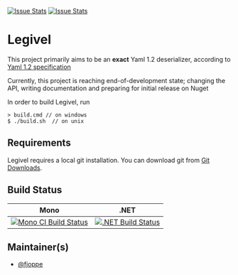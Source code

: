 [![Issue Stats](http://issuestats.com/github/fjoppe/FsYamlParser/badge/issue)](http://issuestats.com/github/fjoppe/FsYamlParser)
[![Issue Stats](http://issuestats.com/github/fjoppe/FsYamlParser/badge/pr)](http://issuestats.com/github/fjoppe/FsYamlParser)

# Legivel

This project primarily aims to be an **exact** Yaml 1.2 deserializer, according to [Yaml 1.2 specification](http://www.yaml.org/spec/1.2/spec.html)

Currently, this project is reaching end-of-development state; changing the API, writing documentation and preparing for 
initial release on Nuget

In order to build Legivel, run 

    > build.cmd // on windows    
    $ ./build.sh  // on unix
    

## Requirements

Legivel requires a local git installation. You can download git from [Git Downloads](https://git-scm.com/downloads).

## Build Status

Mono | .NET
---- | ----
[![Mono CI Build Status](https://img.shields.io/travis/fjoppe/FsYamlParser/master.svg)](https://travis-ci.org/fjoppe/FsYamlParser) | [![.NET Build Status](https://img.shields.io/appveyor/ci/fjoppe/fsyamlparser/master.svg)](https://ci.appveyor.com/project/fjoppe/FsYamlParser)

## Maintainer(s)

- [@fjoppe](https://github.com/fjoppe)

